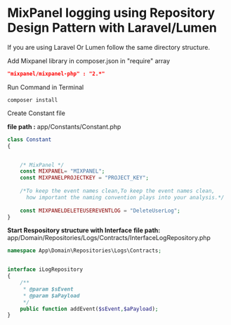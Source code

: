 # MixPanel logging using Repository Design Pattern with Laravel/Lumen

If you are using Laravel Or Lumen follow the same directory structure.

Add Mixpanel library in composer.json in "require" array

```json
"mixpanel/mixpanel-php" : "2.*"
```
Run Command in Terminal

```linux
composer install
```

Create Constant file

**file path :** app/Constants/Constant.php

```php
class Constant
{


    /* MixPanel */
    const MIXPANEL= "MIXPANEL";
    const MIXPANELPROJECTKEY = "PROJECT_KEY";
    
    /*To keep the event names clean,To keep the event names clean,
      how important the naming convention plays into your analysis.*/
      
    const MIXPANELDELETEUSEREVENTLOG = "DeleteUserLog";
}
```

**Start Respository structure with Interface**
**file path:** app/Domain/Repositories/Logs/Contracts/InterfaceLogRepository.php

```php
namespace App\Domain\Repositories\Logs\Contracts;


interface iLogRepository
{
    /**
     * @param $sEvent
     * @param $aPayload
     */
    public function addEvent($sEvent,$aPayload);
}

```
